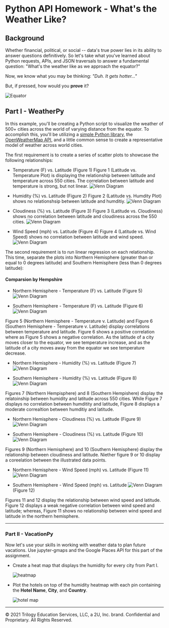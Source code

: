 # Python API Homework - What's the Weather Like?

## Background

Whether financial, political, or social -- data's true power lies in its ability to answer questions definitively. So let's take what you've learned about Python requests, APIs, and JSON traversals to answer a fundamental question: "What's the weather like as we approach the equator?"

Now, we know what you may be thinking: _"Duh. It gets hotter..."_

But, if pressed, how would you **prove** it?

![Equator](Images/equatorsign.png)

## Part I - WeatherPy

In this example, you'll be creating a Python script to visualize the weather of 500+ cities across the world of varying distance from the equator. To accomplish this, you'll be utilizing a [simple Python library](https://pypi.python.org/pypi/citipy), the [OpenWeatherMap API](https://openweathermap.org/api), and a little common sense to create a representative model of weather across world cities.

The first requirement is to create a series of scatter plots to showcase the following relationships:

* Temperature (F) vs. Latitude (Figure 1)
Figure 1 (Latitude vs. Temperature Plot) is displaying the relationship between latitude and temperature across 550 cities. The correlation between latitude and temperature is strong, but not linear.
![Venn Diagram](./WeatherPy/Figure1.png)

* Humidity (%) vs. Latitude (Figure 2)
Figure 2 (Latitude vs. Humdity Plot) shows no relationshsip between latitude and humditiy.
![Venn Diagram](./WeatherPy/Figure2.png)

* Cloudiness (%) vs. Latitude (Figure 3)
Figure 3 (Latitude vs. Cloudiness) shows no correlation between latitude and cloudiness across the 550 cities.
![Venn Diagram](./WeatherPy/Figure3.png)

* Wind Speed (mph) vs. Latitude (Figure 4)
Figure 4 (Latitude vs. Wind Speed) shows no correlation between latitude and wind speed.
![Venn Diagram](./WeatherPy/Figure4.png)

The second requirement is to run linear regression on each relationship. This time, separate the plots into Northern Hemisphere (greater than or equal to 0 degrees latitude) and Southern Hemisphere (less than 0 degrees latitude):

#### Comparsion by Hempshire
* Northern Hemisphere - Temperature (F) vs. Latitude (Figure 5)
![Venn Diagram](./WeatherPy/Figure5.png)

* Southern Hemisphere - Temperature (F) vs. Latitude (Figure 6)
![Venn Diagram](./WeatherPy/Figure6.png)

Figure 5 (Northern Hemisphere - Temperature v. Latitude) and Figure 6 (Southern Hemisphere - Temperature v. Latitude) display correlations between temperature and latitude. Figure 6 shows a positive correlation where as Figure 5 shows a negative correlation. As the latitude of a city moves closer to the equator, we see temperature increase, and as the latitude of a city moves away from the equator we see temperature decrease.

* Northern Hemisphere - Humidity (%) vs. Latitude (Figure 7)
![Venn Diagram](./WeatherPy/Figure7.png)

* Southern Hemisphere - Humidity (%) vs. Latitude (Figure 8)
![Venn Diagram](./WeatherPy/Figure8.png)

Figures 7 (Northern Hempisphere) and 8 (Southern Hempishere) display the relatoinship between humidity and latitude across 550 cities. While Figure 7 displays no correlation between humditity and latitude, Figure 8 displays a moderate correaltion between humditiy and latitude.

* Northern Hemisphere - Cloudiness (%) vs. Latitude (Figure 9)
![Venn Diagram](./WeatherPy/Figure9.png)

* Southern Hemisphere - Cloudiness (%) vs. Latitude (Figure 10)
![Venn Diagram](./WeatherPy/Figure10.png)

Figures 9 (Northern Hemisphere) and 10 (Southern Hemisphere) display the relationship between cloudiness and latitude. Niether figure 9 or 10 display a coreelation between the illustrated data points.

* Northern Hemisphere - Wind Speed (mph) vs. Latitude (Figure 11)
![Venn Diagram](./WeatherPy/Figure11.png)

* Southern Hemisphere - Wind Speed (mph) vs. Latitude
![Venn Diagram](./WeatherPy/Figure12.png) (Figure 12)


Figures 11 and 12 display the relationship between wind speed and latitude. Figure 12 displays a weak negative correlation between wind speed and latitude; whereas, Figure 11 shows no relationship between wind speed and latitude in the northern hemisphere.

---

### Part II - VacationPy

Now let's use your skills in working with weather data to plan future vacations. Use jupyter-gmaps and the Google Places API for this part of the assignment.

* Create a heat map that displays the humidity for every city from Part I.

  ![heatmap](VacationPy/result1.png)

* Plot the hotels on top of the humidity heatmap with each pin containing the **Hotel Name**, **City**, and **Country**.

  ![hotel map](Images/hotel_map.png)

- - -

© 2021 Trilogy Education Services, LLC, a 2U, Inc. brand. Confidential and Proprietary. All Rights Reserved.
